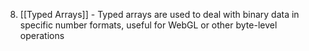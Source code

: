 8. [[Typed Arrays]] - Typed arrays are used to deal with binary data in specific number formats, useful for WebGL or other byte-level operations